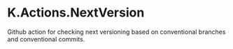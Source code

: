 # K.Actions.NextVersion
Github action for checking next versioning based on conventional branches and conventional commits. 
